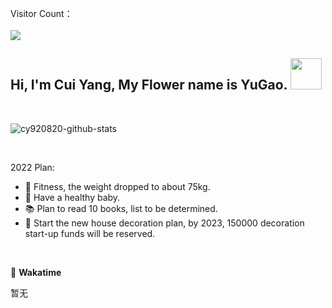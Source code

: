 <p align="left">
  Visitor Count：
  <br />
  <br />
  <img src="https://profile-counter.glitch.me/cy920820/count.svg" />
</p>

<h2> Hi, I'm Cui Yang, My Flower name is YuGao. <img src="https://media.giphy.com/media/mGcNjsfWAjY5AEZNw6/giphy.gif" width="50"></h2>

<br/>

![cy920820-github-stats](https://github-readme-stats.vercel.app/api?username=cy920820&show_icons=true&hide=[%22contribs%22]&theme=tokyonight)

<br/>

2022 Plan:

- 🏃 Fitness, the weight dropped to about 75kg.
- 👶 Have a healthy baby.
- 📚 Plan to read 10 books, list to be determined.
- 🏡 Start the new house decoration plan, by 2023, 150000 decoration start-up funds will be reserved.

<br/>

📜 **Wakatime**

暂无

